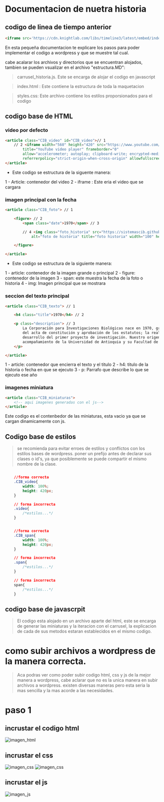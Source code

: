 # Documentacion de nuetra historia

## codigo de linea de tiempo anterior
```html
<iframe src='https://cdn.knightlab.com/libs/timeline3/latest/embed/index.html?source=1M379UJt2-XlmptCI-IUXt0JhmRBG8xN1rkEzy7OcDc0&font=Default&lang=es&initial_zoom=2&height=650' width='100%' height='650' webkitallowfullscreen mozallowfullscreen allowfullscreen frameborder='0'></iframe>

```

En esta pequeña documentacion te explicare los pasos para poder implementar el codigo a wordpress y que se muestre tal cual.

cabe acalarar los archivos y directorios que se encuentran alojados, tambien se pueden vsualizar en el archivo "estructura.MD":

> carrusel_historia.js. Este se encarga de alojar el codigo en javascript

> index.html : Este contiene la estructura de toda la maquetacion

> styles.css: Este archivo contiene los estilos proporsionados para el codigo

## codigo base de HTML

### video por defecto
```html
<article class="CIB_video" id="CIB_video">// 1
    // 2 <iframe width="560" height="420" src="https://www.youtube.com/embed/B29M9JG8Q9o?si=voc8WP5Egxhn_os2"
        title="YouTube video player" frameborder="0"
        allow="accelerometer; autoplay; clipboard-write; encrypted-media; gyroscope; picture-in-picture; web-share"
        referrerpolicy="strict-origin-when-cross-origin" allowfullscreen id="default-video"></iframe>
</article>
```
- Este codigo se estructura de la siguente manera:

1 - Article: contenedor del video
2 - iframe : Este eria el video que se cargara




### imagen principal con la fecha
```html
<article class="CIB_foto"> // 1

    <figure> // 2
        <span class="date">1970</span> // 3

        // 4 <img class="foto_historia" src="https://sistemascib.github.io/Nuestra_historia/img/1970.jpg"
            alt="foto de historia" title="foto historia" width="100" height="100" loading="lazy" id="0">

    </figure>

</article>
```
- Este codigo se estructura de la siguiente manera: 

1 - article: contenedor de la imagen grande o principal
2 - figure: contenedor de la imagen
3 - span: este muestra la fecha de la foto o historia
4 - img: Imagen principal que se mostrara


### seccion del texto principal
```html
<article class="CIB_texto"> // 1

    <h4 class="title">1970</h4> // 2

    <p class="description"> // 3
        La Corporación para Investigaciones Biológicas nace en 1970, gracias 3 hechos puntuales: la firma
        del acta de constitución y aprobación de los estatutos; la realización del Acta de Fundación, y el
        desarrollo del primer proyecto de investigación. Nuestro origen fue posible gracias al apoyo y
        acompañamiento de la Universidad de Antioquia y su Facultad de Medicina.
    </p>

</article>
```
1 - article: contenedor que encierra el texto y el titulo
2 - h4: titulo de la historia o fecha en que se ejecuto
3 - p: Parrafo que describe lo que se ejecuto ese año



### imagenes miniatura
```html
<article class="CIB_miniaturas">
    <!-- aqui imagenes generadas con el js-->
</article>
```

Este codigo es el contenbedor de las miniaturas, esta vacio ya que se cargan dinamicamente con js.


## Codigo base de estilos

> se recomienda para evitar erroes de estilos y conflictos con los estilos bases de wordpress. poner un prefijo antes de declarar sus clases o id's, ya que posiblemente se puede compartir el mismo nombre de la clase.

```css

    //forma correcta
    .CIB_video{
        width: 100%;
        height: 420px;
    } 

    // forma incorrecta
    .video{
        /*estilos...*/
    }


    //forma correcta
    .CIB_span{
        width: 100%;
        height: 420px;
    } 

    // forma incorrecta
    .span{
        /*estilos...*/
    }

    // forma incorrecta
    span{
        /*estilos...*/
    }

```

## codigo base de javascrpit

> El codigo esta alojado en un archivo aparte del html, este se encarga de generar las miniaturas y la iteracion con el carrusel, la explicacion de cada de sus metodos estaran establecidos en el mismo codigo.

# como subir archivos a wordpress de la manera correcta.

> Aca podras ver como poder subir codigo html, css y js de la mejor manera a wordpress, cabe aclarar que no es la unica manera en subir archivos a wordpress. existen diversas maneras pero esta seria la mas sencilla y la mas acorde a las necesidades.


# paso 1

## incrustar el codigo html
![imagen_html](./cap/html.png)

## incrustar el css
![imagen_css](./cap/css_1.png)
![imagen_css](./cap/css_2.png)

## incrustar el js
![imagen_js](./cap/js.png)